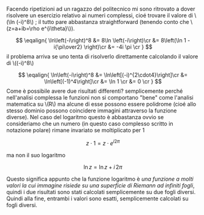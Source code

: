 <!--
.. title: accidentally by zero
.. slug: accidentally-by-zero
.. date: 2010-04-20 00:00:00
.. tags: 
.. category: 
.. link: 
.. description: 
.. type: text
.. has_math: true
-->

Facendo ripetizioni ad un ragazzo del politecnico mi sono ritrovato a dover
risolvere un esercizio relativo ai numeri complessi, cioé trovare il valore di
\\(\ln (-i)^8\\) ; il tutto pare abbastanza straightforward (tenendo
 conto che \\(z=a+ib=\rho e^{i\theta}\\)).

$$
\eqalign{
 \ln\left(-i\right)^8 &= 8\ln \left(-i\right)\cr
 &= 8\left(\ln 1 -i{\pi\over2} \right)\cr
 &= -4i \pi \cr
 }
$$
il problema arriva se uno tenta di risolverlo direttamente calcolando il valore di \\((-i)^8\\)

$$
\eqalign{
 \ln\left(-i\right)^8 &= \ln\left[(-i)^{2\cdot4}\right]\cr
 &= \ln\left[(-1)^4\right]\cr
 &= \ln 1 \cr
 &= 0 \cr
 }
$$
Come è possibile avere due risultati differenti? semplicemente perché
nell'analisi complessa le funzioni non si comportano "bene" come l'analisi
matematica su \\(R\\) ma alcune di esse possono essere polidrome (cioé allo
stesso dominio possono coincidere immagini attraverso la funzione diverse). Nel
caso del logaritmo questo è abbastanza ovvio se consideriamo che un numero (in
questo caso complesso scritto in notazione polare) rimane invariato se
moltiplicato per 1

$$ z\cdot 1 = z\cdot e^{i2\pi}$$

ma non il suo logaritmo

$$\ln z = \ln z + i\,2\pi$$

Questo significa appunto che la funzione logaritmo è *una funzione a molti
valori la cui immagine risiede su una superficie di Riemann ad infiniti fogli*,
quindi i due risultati sono stati calcolati semplicemente su due fogli diversi.
Quindi alla fine, entrambi i valori sono esatti, semplicemente calcolati su
fogli diversi.
